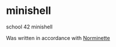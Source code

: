 # minishell
school 42 minishell

Was written in accordance with [Norminette](https://github.com/42Paris/norminette)
